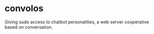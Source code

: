 # convolos
Giving sudo access to chatbot personalities, a web server cooperative based on conversation.

